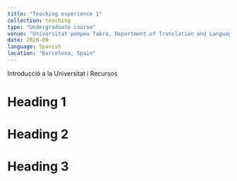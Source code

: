 ```yaml
---
title: "Teaching experience 1"
collection: teaching
type: "Undergraduate course"
venue: "Universitat pompeu fabra, Department of Translation and Language Sciences"
date: 2020-09
language: Spanish
location: "Barcelona, Spain"
---
```


Introducció a la Universitat i Recursos

Heading 1
======

Heading 2
======

Heading 3
======
